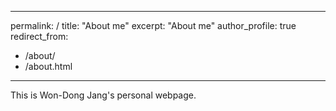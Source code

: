 <link rel="shortcut icon" type="image/x-icon" href="favicon.ico">


---
permalink: /
title: "About me"
excerpt: "About me"
author_profile: true
redirect_from: 
  - /about/
  - /about.html
---

This is Won-Dong Jang's personal webpage.
